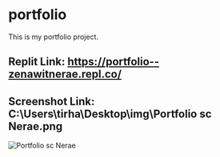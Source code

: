 # portfolio
This is my portfolio project.

## Replit Link: https://portfolio--zenawitnerae.repl.co/ 

## Screenshot Link: C:\Users\tirha\Desktop\img\Portfolio sc Nerae.png

![Portfolio sc Nerae](https://github.com/zenawitnerae/portfolio/assets/136151114/cf828d21-d841-469f-ac2c-9379a3344067)


